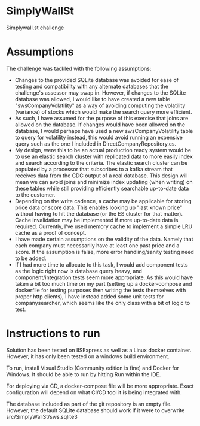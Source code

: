 # SimplyWallSt
Simplywall.st challenge

# Assumptions
The challenge was tackled with the following assumptions:

* Changes to the provided SQLite database was avoided for ease of testing and compatibility with any alternate databases that the challenge's assessor may swap in. However, if changes to the SQLite database was allowed, I would like to have created a new table "swsCompanyVolatility" as a way of avoiding computing the volatility (variance) of stocks which would make the search query more efficient.
* As such, I have assumed for the purpose of this exercise that joins are allowed on the database. If changes would have been allowed on the database, I would perhaps have used a new swsCompanyVolatility table to query for volatility instead, this would avoid running an expensive query such as the one I included in DirectCompanyRepository.cs.
* My design, were this to be an actual production ready system would be to use an elastic search cluster with replicated data to more easily index and search according to the criteria. The elastic search cluster can be populated by a processor that subscribes to a kafka stream that receives data from the CDC output of a real database. This design will mean we can avoid joins and minimize index updating (when writing) on these tables while still providing efficiently searchable up-to-date data to the customer.
* Depending on the write cadence, a cache may be applicable for storing price data or score data. This enables looking up "last known price" without having to hit the database (or the ES cluster for that matter). Cache invalidation may be implemented if more up-to-date data is required. Currently, I've used memory cache to implement a simple LRU cache as a proof of concept.
* I have made certain assumptions on the validity of the data. Namely that each company must necessarily have at least one past price and a score. If the assumption is false, more error handling/sanity testing need to be added.
* If I had more time to allocate to this task, I would add component tests as the logic right now is database query heavy, and component/integration tests seem more appropriate. As this would have taken a bit too much time on my part (setting up a docker-compose and dockerfile for testing purposes then writing the tests themselves with proper http clients), I have instead added some unit tests for companysearcher, which seems like the only class with a bit of logic to test.

# Instructions to run
Solution has been tested on IISExpress as well as a Linux docker container. However, it has only been tested on a windows build environment.

To run, install Visual Studio (Community edition is fine) and Docker for Windows. It should be able to run by hitting Run within the IDE.

For deploying via CD, a docker-compose file will be more appropriate. Exact configuration will depend on what CI/CD tool it is being integrated with.

The database included as part of the git repository is an empty file. However, the default SQLite database should work if it were to overwrite src/SimplyWallSt/sws.sqlite3 